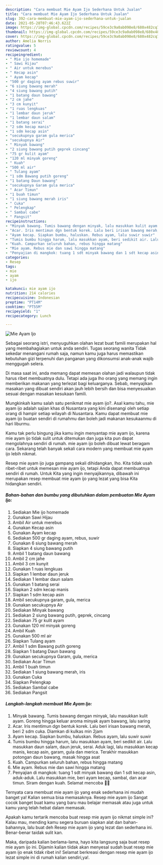 ```yaml
---
description: "Cara membuat Mie Ayam Ijo Sederhana Untuk Jualan"
title: "Cara membuat Mie Ayam Ijo Sederhana Untuk Jualan"
slug: 392-cara-membuat-mie-ayam-ijo-sederhana-untuk-jualan
date: 2021-05-28T07:46:43.622Z
image: https://img-global.cpcdn.com/recipes/59ce3c9a0ab098e8/680x482cq70/mie-ayam-ijo-foto-resep-utama.jpg
thumbnail: https://img-global.cpcdn.com/recipes/59ce3c9a0ab098e8/680x482cq70/mie-ayam-ijo-foto-resep-utama.jpg
cover: https://img-global.cpcdn.com/recipes/59ce3c9a0ab098e8/680x482cq70/mie-ayam-ijo-foto-resep-utama.jpg
author: Amelia Norris
ratingvalue: 5
reviewcount: 4
recipeingredient:
- " Mie ijo homemade"
- " Sawi Hijau"
- " Air untuk merebus"
- " Kecap asin"
- " Ayam kecap"
- "500 gr daging ayam rebus suwir"
- "6 siung bawang merah"
- "4 siung bawang putih"
- "1 batang daun bawang"
- "2 cm jahe"
- "3 cm kunyit"
- "1 ruas lengkuas"
- "1 lembar daun jeruk"
- "1 lembar daun salam"
- "1 batang serai"
- "2 sdm kecap manis"
- "1 sdm kecap asin"
- "secukupnya garam gula merica"
- "secukupnya Air"
- " Minyak bawang"
- "2 siung bawang putih geprek cincang"
- "75 gr kulit ayam"
- "120 ml minyak goreng"
- " Kuah"
- "500 ml air"
- " Tulang ayam"
- "1 sdm Bawang putih goreng"
- "1 batang Daun bawang"
- "secukupnya Garam gula merica"
- " Acar Timun"
- "1 buah timun"
- "1 siung bawang merah iris"
- " Cuka"
- " Pelengkap"
- " Sambal cabe"
- " Pangsit"
recipeinstructions:
- "Minyak bawang. Tumis bawang dengan minyak, lalu masukkan kulit ayam. Goreng hingga keluar aroma minyak ayam bawang, lalu saring"
- "Acar. Iris mentimun dgn bentuk korek. Lalu beri irisan bawang merah, beri 2 sdm cuka. Diamkan di kulkas min 2jam"
- "Ayam kecap. Siapkan bumbu, haluskan. Rebus ayam, lalu suwir suwir"
- "Tumis bumbu hingga harum, lalu masukkan ayam, beri sedikit air. Lalu masukkan daun salam, daun jeruk, serai. Aduk lagi, lalu masukkan kecap manis, kecap asin, garam, gula dan merica. Terakhir masukkan potongan daun bawang, masak hingga asat"
- "Kuah. Campurkan seluruh bahan, rebus hingga matang"
- "Mie ayam. Rebus mie dan sawi hingga matang"
- "Penyajian di mangkok: tuang 1 sdt minyak bawang dan 1 sdt kecap asin, aduk-aduk. Lalu masukkan mie, beri ayam kecap, sambal, dan acar timun. Siram dengan kuah. Selamat mencoba 💚💚"
categories:
- Resep
tags:
- mie
- ayam
- ijo

katakunci: mie ayam ijo 
nutrition: 214 calories
recipecuisine: Indonesian
preptime: "PT14M"
cooktime: "PT55M"
recipeyield: "1"
recipecategory: Lunch

---
```



![Mie Ayam Ijo](https://img-global.cpcdn.com/recipes/59ce3c9a0ab098e8/680x482cq70/mie-ayam-ijo-foto-resep-utama.jpg)

Sebagai seorang istri, menyuguhkan olahan lezat buat famili merupakan hal yang membahagiakan untuk anda sendiri. Tugas seorang  wanita Tidak sekedar menangani rumah saja, namun kamu juga harus memastikan kebutuhan gizi terpenuhi dan panganan yang dikonsumsi anak-anak wajib menggugah selera.

Di masa  saat ini, anda memang dapat memesan olahan jadi walaupun tidak harus ribet membuatnya dulu. Tetapi ada juga lho orang yang memang ingin memberikan makanan yang terlezat bagi keluarganya. Sebab, menyajikan masakan yang dibuat sendiri akan jauh lebih bersih dan bisa menyesuaikan sesuai dengan masakan kesukaan famili. 



Mungkinkah kamu salah satu penikmat mie ayam ijo?. Asal kamu tahu, mie ayam ijo adalah sajian khas di Nusantara yang kini disenangi oleh setiap orang di hampir setiap wilayah di Nusantara. Kamu dapat membuat mie ayam ijo buatan sendiri di rumahmu dan boleh jadi makanan kesukaanmu di hari liburmu.

Kamu tak perlu bingung jika kamu ingin menyantap mie ayam ijo, karena mie ayam ijo tidak sulit untuk ditemukan dan juga kita pun dapat mengolahnya sendiri di rumah. mie ayam ijo boleh dibuat lewat beragam cara. Sekarang telah banyak sekali cara modern yang membuat mie ayam ijo lebih nikmat.

Resep mie ayam ijo juga gampang sekali dihidangkan, lho. Kita tidak usah ribet-ribet untuk memesan mie ayam ijo, tetapi Anda dapat membuatnya sendiri di rumah. Untuk Kita yang ingin menyajikannya, dibawah ini merupakan resep membuat mie ayam ijo yang lezat yang bisa Kita hidangkan sendiri.

<!--inarticleads1-->

##### Bahan-bahan dan bumbu yang dibutuhkan dalam pembuatan Mie Ayam Ijo:

1. Sediakan  Mie ijo homemade
1. Gunakan  Sawi Hijau
1. Ambil  Air untuk merebus
1. Gunakan  Kecap asin
1. Gunakan  Ayam kecap
1. Sediakan 500 gr daging ayam, rebus, suwir
1. Gunakan 6 siung bawang merah
1. Siapkan 4 siung bawang putih
1. Ambil 1 batang daun bawang
1. Ambil 2 cm jahe
1. Ambil 3 cm kunyit
1. Gunakan 1 ruas lengkuas
1. Siapkan 1 lembar daun jeruk
1. Sediakan 1 lembar daun salam
1. Gunakan 1 batang serai
1. Siapkan 2 sdm kecap manis
1. Siapkan 1 sdm kecap asin
1. Ambil secukupnya garam, gula, merica
1. Gunakan secukupnya Air
1. Sediakan  Minyak bawang
1. Sediakan 2 siung bawang putih, geprek, cincang
1. Sediakan 75 gr kulit ayam
1. Gunakan 120 ml minyak goreng
1. Ambil  Kuah
1. Gunakan 500 ml air
1. Siapkan  Tulang ayam
1. Ambil 1 sdm Bawang putih goreng
1. Siapkan 1 batang Daun bawang
1. Gunakan secukupnya Garam, gula, merica
1. Sediakan  Acar Timun
1. Ambil 1 buah timun
1. Sediakan 1 siung bawang merah, iris
1. Gunakan  Cuka
1. Siapkan  Pelengkap
1. Sediakan  Sambal cabe
1. Sediakan  Pangsit




<!--inarticleads2-->

##### Langkah-langkah membuat Mie Ayam Ijo:

1. Minyak bawang. Tumis bawang dengan minyak, lalu masukkan kulit ayam. Goreng hingga keluar aroma minyak ayam bawang, lalu saring
1. Acar. Iris mentimun dgn bentuk korek. Lalu beri irisan bawang merah, beri 2 sdm cuka. Diamkan di kulkas min 2jam
1. Ayam kecap. Siapkan bumbu, haluskan. Rebus ayam, lalu suwir suwir
1. Tumis bumbu hingga harum, lalu masukkan ayam, beri sedikit air. Lalu masukkan daun salam, daun jeruk, serai. Aduk lagi, lalu masukkan kecap manis, kecap asin, garam, gula dan merica. Terakhir masukkan potongan daun bawang, masak hingga asat
1. Kuah. Campurkan seluruh bahan, rebus hingga matang
1. Mie ayam. Rebus mie dan sawi hingga matang
1. Penyajian di mangkok: tuang 1 sdt minyak bawang dan 1 sdt kecap asin, aduk-aduk. Lalu masukkan mie, beri ayam kecap, sambal, dan acar timun. Siram dengan kuah. Selamat mencoba 💚💚




Ternyata cara membuat mie ayam ijo yang enak sederhana ini mudah banget ya! Kalian semua bisa memasaknya. Resep mie ayam ijo Sangat cocok banget buat kamu yang baru mau belajar memasak atau juga untuk kamu yang telah hebat dalam memasak.

Apakah kamu tertarik mencoba buat resep mie ayam ijo nikmat simple ini? Kalau mau, mending kamu segera buruan siapkan alat dan bahan-bahannya, lalu buat deh Resep mie ayam ijo yang lezat dan sederhana ini. Benar-benar taidak sulit kan. 

Maka, daripada kalian berlama-lama, hayo kita langsung saja buat resep mie ayam ijo ini. Dijamin kalian tiidak akan menyesal sudah buat resep mie ayam ijo enak tidak ribet ini! Selamat berkreasi dengan resep mie ayam ijo lezat simple ini di rumah kalian sendiri,ya!.

